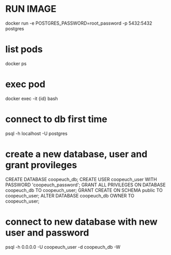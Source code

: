 # RUN IMAGE
docker run -e POSTGRES_PASSWORD=root_password -p 5432:5432 postgres

# list pods
docker ps

# exec pod 
docker exec -it {id} bash

# connect to db first time 
psql -h localhost -U postgres

# create a new database, user and grant provileges 
CREATE DATABASE coopeuch_db;
CREATE USER coopeuch_user WITH PASSWORD 'coopeuch_password';
GRANT ALL PRIVILEGES ON DATABASE coopeuch_db TO coopeuch_user;
GRANT CREATE ON SCHEMA public TO coopeuch_user;
ALTER DATABASE coopeuch_db OWNER TO coopeuch_user;

# connect to new database with new user and password
psql -h 0.0.0.0 -U coopeuch_user -d coopeuch_db -W